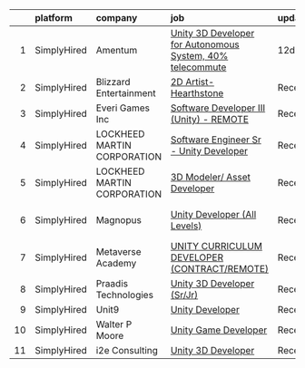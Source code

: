 

|    | platform    | company                     | job                                                                                                                                                                   | update_time   | location        |
|---:|:------------|:----------------------------|:----------------------------------------------------------------------------------------------------------------------------------------------------------------------|:--------------|:----------------|
|  1 | SimplyHired | Amentum                     | [Unity 3D Developer for Autonomous System, 40% telecommute](https://www.simplyhired.com/job/SUuGJRdVzxpVVx-kd20yhiVrjwjh4X8eBeGFPJ2-jKBCE5jo8rtgOw?q=unity+developer) | 12d           | Dahlgren, VA    |
|  2 | SimplyHired | Blizzard Entertainment      | [2D Artist- Hearthstone](https://www.simplyhired.com/job/SpjQg9-PvboofN0JlAeM71jaQH3HpN8een9NhJPNcE2GrJiS1WEs9A?q=unity+developer)                                    | Recently      | Irvine, CA      |
|  3 | SimplyHired | Everi Games Inc             | [Software Developer III (Unity) - REMOTE](https://www.simplyhired.com/job/px1Wxsfxx9ZnNc4O159_AmoCsEY9i4Q2x-baDCvdIkJAximorRgY2Q?q=unity+developer)                   | Recently      | Austin, TX      |
|  4 | SimplyHired | LOCKHEED MARTIN CORPORATION | [Software Engineer Sr - Unity Developer](https://www.simplyhired.com/job/RBhHL_W2Ubjgs3MMqqYUGgS-OJmW-7xxAEeHOznOA-R6xM5C0hl6eA?q=unity+developer)                    | Recently      | King George, VA |
|  5 | SimplyHired | LOCKHEED MARTIN CORPORATION | [3D Modeler/ Asset Developer](https://www.simplyhired.com/job/ytznfHbT7W4AJzaUZlN3Lkqq69PW2U0nu2mqUowTqAYKW9CC1Pzlcw?q=unity+developer)                               | Recently      | Orlando, FL     |
|  6 | SimplyHired | Magnopus                    | [Unity Developer (All Levels)](https://www.simplyhired.com/job/vPypX05jFCjXy9ymS1tlMhP8Zpx81wwzBDbU2anSTS_WypcGgAQCYg?q=unity+developer)                              | Recently      | Los Angeles, CA |
|  7 | SimplyHired | Metaverse Academy           | [UNITY CURRICULUM DEVELOPER (CONTRACT/REMOTE)](https://www.simplyhired.com/job/ztanhdPaKN-CKwBgC_Z0t7kyPsvXIEenSvY1GlwUfSY5Px5b5V1zUw?q=unity+developer)              | Recently      | Remote          |
|  8 | SimplyHired | Praadis Technologies        | [Unity 3D Developer (Sr/Jr)](https://www.simplyhired.com/job/31hotB1dwgPWYBaitSQQZU9riUutiqrBqEYaldY05gk1bCzps8fI9g?q=unity+developer)                                | Recently      | Princeton, NJ   |
|  9 | SimplyHired | Unit9                       | [Unity Developer](https://www.simplyhired.com/job/y-Xlli23tahWEHyOjsWynMj-4bQiKCIV7aRRBICMzN3Yog9PCTXh3Q?q=unity+developer)                                           | Recently      | Remote          |
| 10 | SimplyHired | Walter P Moore              | [Unity Game Developer](https://www.simplyhired.com/job/jqYAqOprc9rJCX1k6rFNrMcWmI6Qy6yPAX4n3K0UVem5zud4HP76pA?q=unity+developer)                                      | Recently      | Houston, TX     |
| 11 | SimplyHired | i2e Consulting              | [Unity 3D Developer](https://www.simplyhired.com/job/CU0ERh_y8LHB_UDTGXEUZbdN9dPcfm-bQYOR8ZlWsjmZZ1dutq414Q?q=unity+developer)                                        | Recently      | Remote          |